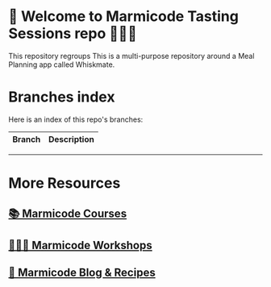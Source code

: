 # 👋 Welcome to Marmicode Tasting Sessions repo 👨🏻‍🍳

This repository regroups
This is a multi-purpose repository around a Meal Planning app called Whiskmate.

# Branches index

Here is an index of this repo's branches:

| Branch | Description |
| ------ | ----------- |

---

# More Resources

## [📚 Marmicode Courses](https://courses.marmicode.io)

## [👨🏻‍🏫 Marmicode Workshops](https://marmicode.eventbrite.com)

## [📝 Marmicode Blog & Recipes](https://marmicode.io)
